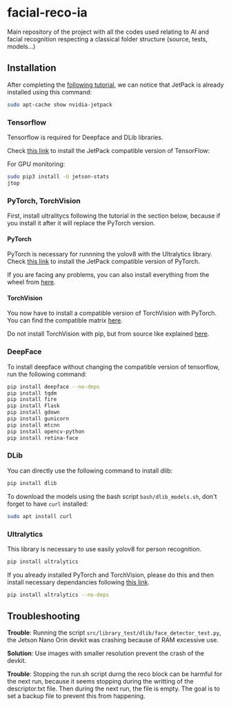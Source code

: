 # facial-reco-ia

Main repository of the project with all the codes used relating to AI and facial recognition respecting a classical folder structure (source, tests, models...)

## Installation

After completing the [following tutorial](https://developer.nvidia.com/embedded/learn/get-started-jetson-orin-nano-devkit#next), we can notice that JetPack is already installed using this command:
```bash
sudo apt-cache show nvidia-jetpack
```

### Tensorflow

Tensorflow is required for Deepface and DLib libraries.

Check [this link](https://docs.nvidia.com/deeplearning/frameworks/install-tf-jetson-platform/index.html) to install the JetPack compatible version of TensorFlow:

For GPU monitoring:
```bash
sudo pip3 install -U jetson-stats
jtop
```

### PyTorch, TorchVision

First, install ultralitycs following the tutorial in the section below, because if you install it after it will replace the PyTorch version.

#### PyTorch

PyTorch is necessary for runnning the yolov8 with the Ultralytics library. Check [this link](https://docs.nvidia.com/deeplearning/frameworks/install-pytorch-jetson-platform/index.html#overview) to install the JetPack compatible version of PyTorch.

If you are facing any problems, you can also install everything from the wheel from [here](https://developer.download.nvidia.com/compute/redist/jp/v512/).

#### TorchVision

You now have to install a compatible version of TorchVision with PyTorch. You can find the compatible matrix [here](https://github.com/pytorch/vision#installation).

Do not install TorchVision with pip, but from source like explained [here](https://forums.developer.nvidia.com/t/pytorch-compatibility-issues-torch-2-0-0-nv23-5-torchvision-0-15-1/256116).

### DeepFace

To install deepface without changing the compatible version of tensorflow, run the following command:
```bash
pip install deepface --no-deps
pip install tqdm
pip install fire
pip install Flask
pip install gdown
pip install gunicorn
pip install mtcnn
pip install opencv-python
pip install retina-face
```

### DLib

You can directly use the following command to install dlib:
```bash
pip install dlib
```

To download the models using the bash script `bash/dlib_models.sh`, don't forget to have `curl` installed:
```bash
sudo apt install curl
```

### Ultralytics

This library is necessary to use easily yolov8 for person recognition.
```bash
pip install ultralytics
```

If you already installed PyTorch and TorchVision, please do this and then install necessary dependancies following [this link](https://github.com/ultralytics/ultralytics/blob/main/pyproject.toml).
```bash
pip install ultralytics --no-deps
```

## Troubleshooting

**Trouble**:
Running the script `src/library_test/dlib/face_detector_test.py`, the Jetson Nano Orin devkit was crashing because of RAM excessive use.

**Solution**: 
Use images with smaller resolution prevent the crash of the devkit.

**Trouble**:
Stopping the run.sh script durng the reco block can be harmful for the next run, because it seems stopping during the writting of the descriptor.txt file. Then during the next run, the file is empty. The goal is to set a backup file to prevent this from happening.
